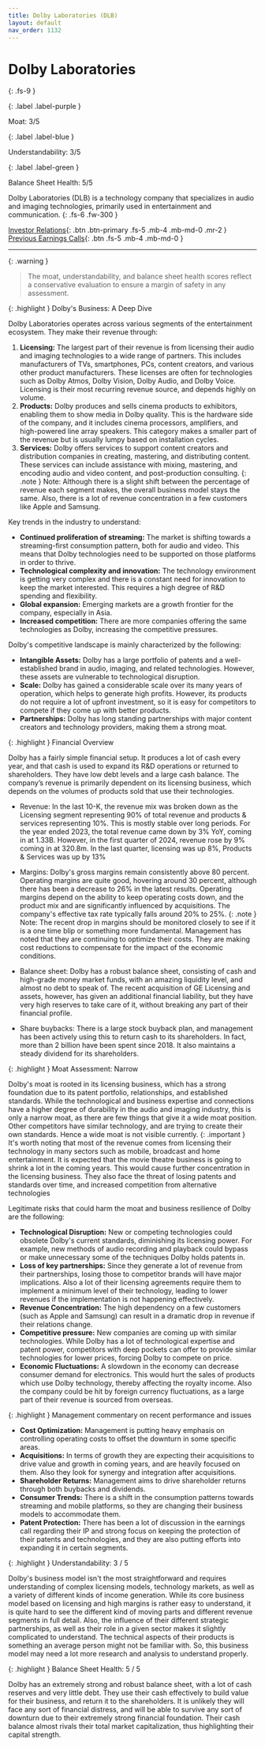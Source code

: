 ```yaml
---
title: Dolby Laboratories (DLB)
layout: default
nav_order: 1132
---
```


# Dolby Laboratories
{: .fs-9 }

{: .label .label-purple }

Moat: 3/5

{: .label .label-blue }

Understandability: 3/5

{: .label .label-green }

Balance Sheet Health: 5/5

Dolby Laboratories (DLB) is a technology company that specializes in audio and imaging technologies, primarily used in entertainment and communication.
{: .fs-6 .fw-300 }

[Investor Relations](https://www.google.com/search?q=DLB+investor+relations){: .btn .btn-primary .fs-5 .mb-4 .mb-md-0 .mr-2 }
[Previous Earnings Calls](https://discountingcashflows.com/company/DLB/transcripts/){: .btn .fs-5 .mb-4 .mb-md-0 }

---

{: .warning }
>The moat, understandability, and balance sheet health scores reflect a conservative evaluation to ensure a margin of safety in any assessment.



{: .highlight }
Dolby's Business: A Deep Dive

Dolby Laboratories operates across various segments of the entertainment ecosystem. They make their revenue through:

1. **Licensing:** The largest part of their revenue is from licensing their audio and imaging technologies to a wide range of partners. This includes manufacturers of TVs, smartphones, PCs, content creators, and various other product manufacturers. These licenses are often for technologies such as Dolby Atmos, Dolby Vision, Dolby Audio, and Dolby Voice. Licensing is their most recurring revenue source, and depends highly on volume.
2.  **Products:** Dolby produces and sells cinema products to exhibitors, enabling them to show media in Dolby quality. This is the hardware side of the company, and it includes cinema processors, amplifiers, and high-powered line array speakers. This category makes a smaller part of the revenue but is usually lumpy based on installation cycles.
3.  **Services:** Dolby offers services to support content creators and distribution companies in creating, mastering, and distributing content. These services can include assistance with mixing, mastering, and encoding audio and video content, and post-production consulting.
{: .note }
Note: Although there is a slight shift between the percentage of revenue each segment makes, the overall business model stays the same. Also, there is a lot of revenue concentration in a few customers like Apple and Samsung.

Key trends in the industry to understand:

*  **Continued proliferation of streaming:** The market is shifting towards a streaming-first consumption pattern, both for audio and video. This means that Dolby technologies need to be supported on those platforms in order to thrive.
* **Technological complexity and innovation:** The technology environment is getting very complex and there is a constant need for innovation to keep the market interested. This requires a high degree of R&D spending and flexibility.
*  **Global expansion:** Emerging markets are a growth frontier for the company, especially in Asia.
*  **Increased competition:** There are more companies offering the same technologies as Dolby, increasing the competitive pressures.

Dolby's competitive landscape is mainly characterized by the following:

* **Intangible Assets:** Dolby has a large portfolio of patents and a well-established brand in audio, imaging, and related technologies. However, these assets are vulnerable to technological disruption.
* **Scale:** Dolby has gained a considerable scale over its many years of operation, which helps to generate high profits. However, its products do not require a lot of upfront investment, so it is easy for competitors to compete if they come up with better products.
* **Partnerships:** Dolby has long standing partnerships with major content creators and technology providers, making them a strong moat.

{: .highlight }
Financial Overview

Dolby has a fairly simple financial setup. It produces a lot of cash every year, and that cash is used to expand its R&D operations or returned to shareholders. They have low debt levels and a large cash balance. The company’s revenue is primarily dependent on its licensing business, which depends on the volumes of products sold that use their technologies.
* Revenue: In the last 10-K, the revenue mix was broken down as the Licensing segment representing 90% of total revenue and products & services representing 10%. This is mostly stable over long periods. For the year ended 2023, the total revenue came down by 3% YoY, coming in at 1.33B. However, in the first quarter of 2024, revenue rose by 9% coming in at 320.8m. In the last quarter, licensing was up 8%, Products & Services was up by 13%

*   Margins: Dolby's gross margins remain consistently above 80 percent. Operating margins are quite good, hovering around 30 percent, although there has been a decrease to 26% in the latest results. Operating margins depend on the ability to keep operating costs down, and the product mix and are significantly influenced by acquisitions. The company's effective tax rate typically falls around 20% to 25%.
{: .note }
Note: The recent drop in margins should be monitored closely to see if it is a one time blip or something more fundamental. Management has noted that they are continuing to optimize their costs. They are making cost reductions to compensate for the impact of the economic conditions.

*  Balance sheet: Dolby has a robust balance sheet, consisting of cash and high-grade money market funds, with an amazing liquidity level, and almost no debt to speak of. The recent acquisition of GE Licensing and assets, however, has given an additional financial liability, but they have very high reserves to take care of it, without breaking any part of their financial profile.

* Share buybacks: There is a large stock buyback plan, and management has been actively using this to return cash to its shareholders. In fact, more than 2 billion have been spent since 2018. It also maintains a steady dividend for its shareholders.

{: .highlight }
Moat Assessment: Narrow

Dolby's moat is rooted in its licensing business, which has a strong foundation due to its patent portfolio, relationships, and established standards. While the technological and business expertise and connections have a higher degree of durability in the audio and imaging industry, this is only a narrow moat, as there are few things that give it a wide moat position. Other competitors have similar technology, and are trying to create their own standards. Hence a wide moat is not visible currently.
{: .important }
It's worth noting that most of the revenue comes from licensing their technology in many sectors such as mobile, broadcast and home entertainment. It is expected that the movie theatre business is going to shrink a lot in the coming years. This would cause further concentration in the licensing business. They also face the threat of losing patents and standards over time, and increased competition from alternative technologies

Legitimate risks that could harm the moat and business resilience of Dolby are the following:

*   **Technological Disruption:** New or competing technologies could obsolete Dolby's current standards, diminishing its licensing power. For example, new methods of audio recording and playback could bypass or make unnecessary some of the techniques Dolby holds patents in.
*  **Loss of key partnerships:** Since they generate a lot of revenue from their partnerships, losing those to competitor brands will have major implications. Also a lot of their licensing agreements require them to implement a minimum level of their technology, leading to lower revenues if the implementation is not happening effectively.
* **Revenue Concentration:** The high dependency on a few customers (such as Apple and Samsung) can result in a dramatic drop in revenue if their relations change.
*  **Competitive pressure:** New companies are coming up with similar technologies. While Dolby has a lot of technological expertise and patent power, competitors with deep pockets can offer to provide similar technologies for lower prices, forcing Dolby to compete on price.
*  **Economic Fluctuations:** A slowdown in the economy can decrease consumer demand for electronics. This would hurt the sales of products which use Dolby technology, thereby affecting the royalty income. Also the company could be hit by foreign currency fluctuations, as a large part of their revenue is sourced from overseas.

{: .highlight }
Management commentary on recent performance and issues

*   **Cost Optimization:** Management is putting heavy emphasis on controlling operating costs to offset the downturn in some specific areas.
*   **Acquisitions:**  In terms of growth they are expecting their acquisitions to drive value and growth in coming years, and are heavily focused on them. Also they look for synergy and integration after acquisitions.
*   **Shareholder Returns:** Management aims to drive shareholder returns through both buybacks and dividends.
*   **Consumer Trends:** There is a shift in the consumption patterns towards streaming and mobile platforms, so they are changing their business models to accommodate them.
*   **Patent Protection:** There has been a lot of discussion in the earnings call regarding their IP and strong focus on keeping the protection of their patents and technologies, and they are also putting efforts into expanding it in certain segments.

{: .highlight }
Understandability: 3 / 5

Dolby's business model isn't the most straightforward and requires understanding of complex licensing models, technology markets, as well as a variety of different kinds of income generation. While its core business model based on licensing and high margins is rather easy to understand, it is quite hard to see the different kind of moving parts and different revenue segments in full detail. Also, the influence of their different strategic partnerships, as well as their role in a given sector makes it slightly complicated to understand. The technical aspects of their products is something an average person might not be familiar with. So, this business model may need a lot more research and analysis to understand properly.

{: .highlight }
Balance Sheet Health: 5 / 5

Dolby has an extremely strong and robust balance sheet, with a lot of cash reserves and very little debt. They use their cash effectively to build value for their business, and return it to the shareholders. It is unlikely they will face any sort of financial distress, and will be able to survive any sort of downturn due to their extremely strong financial foundation. Their cash balance almost rivals their total market capitalization, thus highlighting their capital strength.
